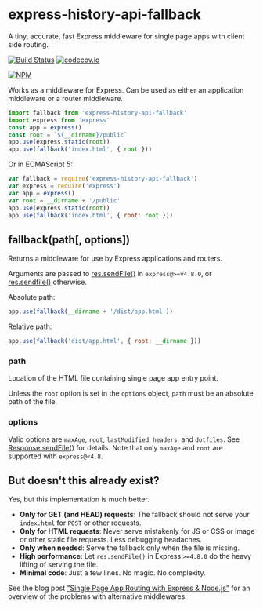 # express-history-api-fallback
A tiny, accurate, fast Express middleware for single page apps with client side routing.

[![Build Status](https://travis-ci.org/cbas/express-history-api-fallback.svg?branch=master)](https://travis-ci.org/cbas/express-history-api-fallback)
[![codecov.io](https://codecov.io/github/cbas/express-history-api-fallback/coverage.svg?branch=master)](https://codecov.io/github/cbas/express-history-api-fallback?branch=master)

[![NPM](https://nodei.co/npm/express-history-api-fallback.png)](https://www.npmjs.com/package/express-history-api-fallback)

Works as a middleware for Express. Can be used as either an application middleware or a router middleware.

```js
import fallback from 'express-history-api-fallback'
import express from 'express'
const app = express()
const root = `${__dirname}/public`
app.use(express.static(root))
app.use(fallback('index.html', { root }))
```
Or in ECMAScript 5:
```js
var fallback = require('express-history-api-fallback')
var express = require('express')
var app = express()
var root = __dirname + '/public'
app.use(express.static(root))
app.use(fallback('index.html', { root: root }))
```

## fallback(path[, options])
Returns a middleware for use by Express applications and routers.

Arguments are passed to [res.sendFile()](http://expressjs.com/api.html#res.sendFile) in `express@>=v4.8.0`, or [res.sendfile()](http://expressjs.com/en/3x/api.html#res.sendfile) otherwise.

Absolute path:
```js
app.use(fallback(__dirname + '/dist/app.html'))
```
Relative path:
```js
app.use(fallback('dist/app.html', { root: __dirname }))
```

### path
Location of the HTML file containing single page app entry point.

Unless the `root` option is set in the `options` object, `path` must be an absolute path of the file.

### options
Valid options are `maxAge`, `root`, `lastModified`, `headers`, and `dotfiles`. See [Response.sendFile()](http://expressjs.com/api.html#res.sendFile) for details. Note that only `maxAge` and `root` are supported with `express@<4.8`.

## But doesn't this already exist?
Yes, but this implementation is much better.

- **Only for GET (and HEAD) requests**: The fallback should not serve your `index.html` for `POST` or other requests.
- **Only for HTML requests**: Never serve mistakenly for JS or CSS or image or other static file requests. Less debugging headaches.
- **Only when needed**: Serve the fallback only when the file is missing.
- **High performance**: Let `res.sendFile()` in Express `>=4.8.0` do the heavy lifting of serving the file.
- **Minimal code**: Just a few lines. No magic. No complexity.

See the blog post ["Single Page App Routing with Express & Node.js"](https://ninja.sg/spa-router-fallback/) for an overview of the problems with alternative middlewares.
